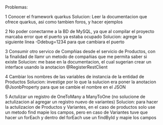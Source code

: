 Problemas:

1 Conocer el framework quarkus
Solucion: Leer la documentacion que ofrece quarkus, asi como tambien foros, y hacer ejemplos

2 No poder conectarme a la BD de MySQL, ya que al compilar el proyecto marcaba error que el puerto ya estaba ocupado
Solucion: agrege la siguiente linea -Ddebug=1234 para que cambiara el puerto 

3 Consumir otro servico de Compñias desde el servicio de Productos, con la finalidad de llamr un metodo de compañias que me permita saber si existe
Solucion: me base en la documentacion, el cual sugerian crear un interface usando la anotacion @RegisterRestClient

4 Cambiar los nombres de las variables de instancia de la entidad de Productos
Solucion: investige por lo que la sulucion era poner la anotacion @JsonbProperty para que se cambie el nombre en el JSON

5 Actulizar un registro de OneToMany a ManyToOne (no solucione de actulizacion al agregar un registro nuevo de variantes)
Solucion: para hacer la actulizacion de Productos y Variantes, en el caso de productos solo use un metodo find mapie los campos, pero en
caso de Variantes tuve que hacer un forEach y dentro del forEach use un findById y mapie los campos
